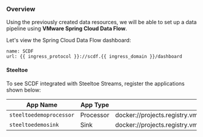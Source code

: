 
### Overview

Using the previously created data resources, we will be able to set up a data pipeline using **VMware Spring Cloud Data Flow**.

Let's view the Spring Cloud Data Flow dashboard:
```dashboard:create-dashboard
name: SCDF
url: {{ ingress_protocol }}://scdf.{{ ingress_domain }}/dashboard
```

#### Steeltoe

To see SCDF integrated with Steeltoe Streams, register the applications shown below:

<table class="table table-bordered table-striped table-condensed">
<thead>
<tr>
<th>App Name</th>
<th>App Type</th>
<th>App URI</th>
</tr>
</thead>
<tbody>

<tr>
<td><code>steeltoedemoprocessor</code></td>
<td>Processor</td>
<td>docker://projects.registry.vmware.com/steeltoe/basicstreamprocessor:1.25</td>
</tr>

<tr>
<td><code>steeltoedemosink</code></td>
<td>Sink</td>
<td>docker://projects.registry.vmware.com/steeltoe/basicstreamsink:1.23</td>
</tr>

</tbody>
</table>